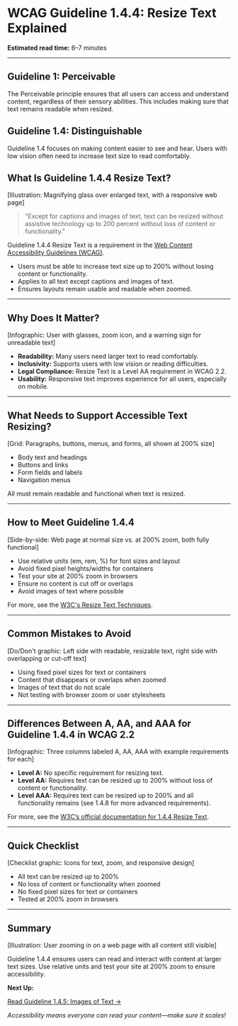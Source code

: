 <!--
title: WCAG Guideline 1.4.4: Resize Text Explained
series: Making the Web Accessible for All
description: A practical guide to WCAG Guideline 1.4.4 (Resize Text)—what it means, why it matters, and how to ensure text remains readable when users zoom or increase font size.
keywords: wcag 1.4.4, resize text, accessibility, web standards, zoom, responsive design
image: wcag-1-4-4-resize-text.png
imageAlt: Illustration of a magnifying glass over text with accessibility icons
-->

# **WCAG Guideline 1.4.4: Resize Text Explained**

**Estimated read time:** 6–7 minutes

---

## **Guideline 1: Perceivable**

The Perceivable principle ensures that all users can access and understand content, regardless of their sensory abilities. This includes making sure that text remains readable when resized.

## **Guideline 1.4: Distinguishable**

Guideline 1.4 focuses on making content easier to see and hear. Users with low vision often need to increase text size to read comfortably.

## **What Is Guideline 1.4.4 Resize Text?**

[Illustration: Magnifying glass over enlarged text, with a responsive web page]

> "Except for captions and images of text, text can be resized without assistive technology up to 200 percent without loss of content or functionality."

Guideline 1.4.4 Resize Text is a requirement in the [Web Content Accessibility Guidelines (WCAG)](https://www.w3.org/WAI/WCAG22/quickref/#resize-text).

- Users must be able to increase text size up to 200% without losing content or functionality.
- Applies to all text except captions and images of text.
- Ensures layouts remain usable and readable when zoomed.

---

## **Why Does It Matter?**

[Infographic: User with glasses, zoom icon, and a warning sign for unreadable text]

- **Readability:** Many users need larger text to read comfortably.
- **Inclusivity:** Supports users with low vision or reading difficulties.
- **Legal Compliance:** Resize Text is a Level AA requirement in WCAG 2.2.
- **Usability:** Responsive text improves experience for all users, especially on mobile.

---

## **What Needs to Support Accessible Text Resizing?**

[Grid: Paragraphs, buttons, menus, and forms, all shown at 200% size]

- Body text and headings
- Buttons and links
- Form fields and labels
- Navigation menus

All must remain readable and functional when text is resized.

---

## **How to Meet Guideline 1.4.4**

[Side-by-side: Web page at normal size vs. at 200% zoom, both fully functional]

- Use relative units (em, rem, %) for font sizes and layout
- Avoid fixed pixel heights/widths for containers
- Test your site at 200% zoom in browsers
- Ensure no content is cut off or overlaps
- Avoid images of text where possible

For more, see the [W3C's Resize Text Techniques](https://www.w3.org/WAI/WCAG22/Techniques/css/C12).

---

## **Common Mistakes to Avoid**

[Do/Don't graphic: Left side with readable, resizable text, right side with overlapping or cut-off text]

- Using fixed pixel sizes for text or containers
- Content that disappears or overlaps when zoomed
- Images of text that do not scale
- Not testing with browser zoom or user stylesheets

---

## **Differences Between A, AA, and AAA for Guideline 1.4.4 in WCAG 2.2**

[Infographic: Three columns labeled A, AA, AAA with example requirements for each]

- **Level A:** No specific requirement for resizing text.
- **Level AA:** Requires text can be resized up to 200% without loss of content or functionality.
- **Level AAA:** Requires text can be resized up to 200% and all functionality remains (see 1.4.8 for more advanced requirements).

For more, see the [W3C’s official documentation for 1.4.4 Resize Text](https://www.w3.org/WAI/WCAG22/Understanding/resize-text.html).

---

## **Quick Checklist**

[Checklist graphic: Icons for text, zoom, and responsive design]

- All text can be resized up to 200%
- No loss of content or functionality when zoomed
- No fixed pixel sizes for text or containers
- Tested at 200% zoom in browsers

---

## **Summary**

[Illustration: User zooming in on a web page with all content still visible]

Guideline 1.4.4 ensures users can read and interact with content at larger text sizes. Use relative units and test your site at 200% zoom to ensure accessibility.

**Next Up:**

[Read Guideline 1.4.5: Images of Text →](WCAG-Guideline-1-4-5-Images-of-Text-Explained.md)

*Accessibility means everyone can read your content—make sure it scales!*

